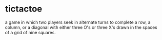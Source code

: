 # tictactoe
 a game in which two players seek in alternate turns to complete a row, a column, or a diagonal with either three O's or three X's drawn in the spaces of a grid of nine squares.
